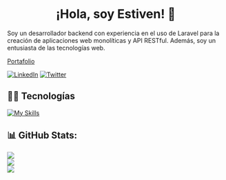 <h1 align='center' >¡Hola, soy Estiven! 👋</h1>
Soy un desarrollador backend con experiencia en el uso de Laravel para la creación de aplicaciones web monolíticas y API RESTful. Además, soy un entusiasta de las tecnologías web.

[Portafolio](https://maycol.netlify.app/)


[![LinkedIn](https://img.shields.io/badge/LinkedIn-%230077B5.svg?logo=linkedin&logoColor=white)](https://linkedin.com/in/maycol-estiven-muñoz-carmona-95bb1a258/) 
[![Twitter](https://img.shields.io/badge/Twitter-%231DA1F2.svg?logo=Twitter&logoColor=white)](https://twitter.com/stivenm_0) 

## 👨‍💻 Tecnologías
[![My Skills](https://skillicons.dev/icons?i=html,css,js,bootstrap,tailwindcss,php,laravel,mysql,react,git,vscode,livewire)](https://skillicons.dev)

## 📊 GitHub Stats:
![](https://github-readme-stats.vercel.app/api?username=stivenm0&theme=blueberry&hide_border=false&include_all_commits=false&count_private=false)<br/>
![](https://github-readme-streak-stats.herokuapp.com/?user=stivenm0&theme=blueberry&hide_border=false)<br/>
![](https://github-readme-stats.vercel.app/api/top-langs/?username=stivenm0&theme=blueberry&hide_border=false&include_all_commits=false&count_private=false&layout=compact)
